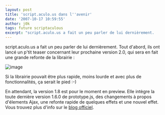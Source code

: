 ```yaml
---
layout: post
title: 'script.aculo.us dans l''avenir'
date: '2007-10-17 10:59:55'
author: j0k
tags: future scriptaculous
excerpt: "script.aculo.us a fait un peu parler de lui dernièrement.     \nTout d'abord, ils ont lancé un p'tit teaser concernant leur prochaine version 2.0, qui sera en fait une grande refonte de la librairie :  \n  \n )   \n  \nSi la librairie pouvait être plus rapide, moins lourde et avec plus de fonctionnalités, ça serait le pied :-)  \n  \n…"
---
```


script.aculo.us a fait un peu parler de lui dernièrement.
Tout d'abord, ils ont lancé un p'tit teaser concernant leur prochaine version 2.0, qui sera en fait une grande refonte de la librairie :

 ![image](https://img515.imageshack.us/img515/5530/scripty20ib4.gif)

Si la librairie pouvait être plus rapide, moins lourde et avec plus de fonctionnalités, ça serait le pied :-)

En attendant, la version 1.8 est pour le moment en preview. Elle intègre la toute dernière version 1.6.0 de prototype.js, des changements à propos d'élements Ajax, une refonte rapide de quelques effets et une nouvel effet.   Vous trouvez plus d'info sur le [blog officiel](http://mir.aculo.us/2007/10/12/script-aculo-us-1-8-preview).
